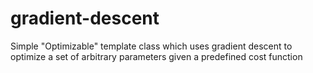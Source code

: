 # gradient-descent

Simple "Optimizable" template class which uses gradient descent to optimize a set of arbitrary parameters given a predefined cost function